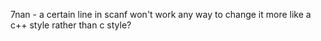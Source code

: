 7nan - a certain line in scanf won't work
any way to change it more like a c++ style rather than c style?
